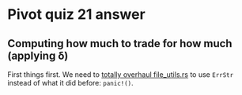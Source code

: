 # Pivot quiz 21 answer

## Computing how much to trade for how much (applying δ)

First things first. We need to 
[totally overhaul file_utils.rs](../../libs/book/file_utils.rs) to use
`ErrStr` instead of what it did before: `panic!()`.
